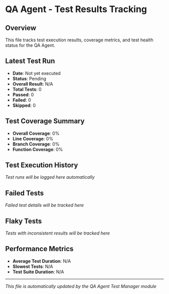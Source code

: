 # QA Agent - Test Results Tracking

## Overview
This file tracks test execution results, coverage metrics, and test health status for the QA Agent.

## Latest Test Run
- **Date**: Not yet executed
- **Status**: Pending
- **Overall Result**: N/A
- **Total Tests**: 0
- **Passed**: 0
- **Failed**: 0
- **Skipped**: 0

## Test Coverage Summary
- **Overall Coverage**: 0%
- **Line Coverage**: 0%
- **Branch Coverage**: 0%
- **Function Coverage**: 0%

## Test Execution History
*Test runs will be logged here automatically*

## Failed Tests
*Failed test details will be tracked here*

## Flaky Tests
*Tests with inconsistent results will be tracked here*

## Performance Metrics
- **Average Test Duration**: N/A
- **Slowest Tests**: N/A
- **Test Suite Duration**: N/A

---
*This file is automatically updated by the QA Agent Test Manager module*
